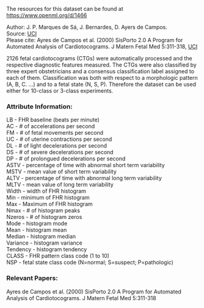 The resources for this dataset can be found at https://www.openml.org/d/1466

Author: J. P. Marques de Sá, J. Bernardes, D. Ayers de Campos.  
Source: [UCI](https://archive.ics.uci.edu/ml/datasets/Cardiotocography)  
Please cite: Ayres de Campos et al. (2000) SisPorto 2.0 A Program for Automated Analysis of Cardiotocograms. J Matern Fetal Med 5:311-318, [UCI](https://archive.ics.uci.edu/ml/citation_policy.html)

2126 fetal cardiotocograms (CTGs) were automatically processed and the respective diagnostic features measured. The CTGs were also classified by three expert obstetricians and a consensus classification label assigned to each of them. Classification was both with respect to a morphologic pattern (A, B, C. ...) and to a fetal state (N, S, P). Therefore the dataset can be used either for 10-class or 3-class experiments.

### Attribute Information:  
LB - FHR baseline (beats per minute)  
AC - # of accelerations per second  
FM - # of fetal movements per second  
UC - # of uterine contractions per second  
DL - # of light decelerations per second  
DS - # of severe decelerations per second  
DP - # of prolongued decelerations per second  
ASTV - percentage of time with abnormal short term variability  
MSTV - mean value of short term variability  
ALTV - percentage of time with abnormal long term variability  
MLTV - mean value of long term variability  
Width - width of FHR histogram  
Min - minimum of FHR histogram  
Max - Maximum of FHR histogram  
Nmax - # of histogram peaks  
Nzeros - # of histogram zeros  
Mode - histogram mode  
Mean - histogram mean  
Median - histogram median  
Variance - histogram variance  
Tendency - histogram tendency  
CLASS - FHR pattern class code (1 to 10)  
NSP - fetal state class code (N=normal; S=suspect; P=pathologic)  

### Relevant Papers:
Ayres de Campos et al. (2000) SisPorto 2.0 A Program for Automated Analysis of Cardiotocograms. J Matern Fetal Med 5:311-318 